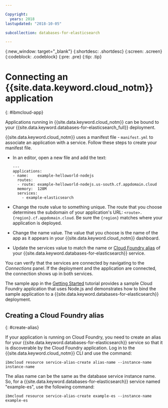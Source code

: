 ```yaml
---

Copyright:
  years: 2018
lastupdated: "2018-10-05"

subcollection: databases-for-elasticsearch

---
```


{:new_window: target="_blank"}
{:shortdesc: .shortdesc}
{:screen: .screen}
{:codeblock: .codeblock}
{:pre: .pre}
{:tip: .tip}

# Connecting an {{site.data.keyword.cloud_notm}} application
{: #ibmcloud-app}

Applications running in {{site.data.keyword.cloud_notm}} can be bound to your {{site.data.keyword.databases-for-elasticsearch_full}} deployment. 

{{site.data.keyword.cloud_notm}} uses a manifest file - `manifest.yml` to associate an application with a service. Follow these steps to create your manifest file.
- In an editor, open a new file and add the text:
  ```
  ---
  applications:
  - name:    example-helloworld-nodejs
    routes:
    - route: example-helloworld-nodejs.us-south.cf.appdomain.cloud
    memory:  128M
    services:
      - example-elasticsearch
  ```

- Change the route value to something unique. The route that you choose determines the subdomain of your application's URL: `<route>.{region}.cf.appdomain.cloud`. Be sure the `{region}` matches where your application is deployed.
- Change the name value. The value that you choose is the name of the app as it appears in your {{site.data.keyword.cloud_notm}} dashboard.
- Update the services value to match the name or [Cloud Foundry alias](#create-alias) of your {{site.data.keyword.databases-for-elasticsearch}} service.

You can verify that the services are connected by navigating to the _Connections_ panel. If the deployment and the application are connected, the connection shows up in both services.

The sample app in the [Getting Started](/docs/services/databases-for-elasticsearch?topic=databases-for-elasticsearch-getting-started) tutorial provides a sample Cloud Foundry application that uses Node.js and demonstrates how to bind the sample application to a {{site.data.keyword.databases-for-elasticsearch}} deployment.

## Creating a Cloud Foundry alias
{: #create-alias}

If your application is running on Cloud Foundry, you need to create an alias for your {{site.data.keyword.databases-for-elasticsearch}} service so that it is discoverable by the Cloud Foundry application. Log in to the {{site.data.keyword.cloud_notm}} CLI and use the command:

`ibmcloud resource service-alias-create alias-name --instance-name instance-name`

The alias name can be the same as the database service instance name. So, for a {{site.data.keyword.databases-for-elasticsearch}} service named "example-es", use the following command:

`ibmcloud resource service-alias-create example-es --instance-name example-es`





